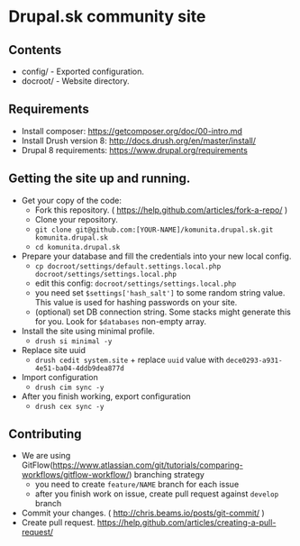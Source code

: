 # Drupal.sk community site

## Contents
* config/ - Exported configuration.
* docroot/ - Website directory.

## Requirements
* Install composer: https://getcomposer.org/doc/00-intro.md
* Install Drush version 8: http://docs.drush.org/en/master/install/
* Drupal 8 requirements: https://www.drupal.org/requirements

## Getting the site up and running.
* Get your copy of the code:
  * Fork this repository. ( https://help.github.com/articles/fork-a-repo/ )
  * Clone your repository.
  * `git clone git@github.com:[YOUR-NAME]/komunita.drupal.sk.git komunita.drupal.sk`
  * `cd komunita.drupal.sk`
* Prepare your database and fill the credentials into your new local config.
  * `cp docroot/settings/default.settings.local.php docroot/settings/settings.local.php`
  * edit this config: `docroot/settings/settings.local.php`
  * you need set `$settings['hash_salt']` to some random string value. This value is used for hashing passwords on your site.
  * (optional) set DB connection string. Some stacks might generate this for you. Look for `$databases` non-empty array. 
* Install the site using minimal profile.
  * `drush si minimal -y`
* Replace site uuid
  * `drush cedit system.site` + replace `uuid` value with `dece0293-a931-4e51-ba04-4ddb9dea877d`
* Import configuration
  * `drush cim sync -y`
* After you finish working, export configuration
  * `drush cex sync -y`
  
## Contributing
* We are using GitFlow(https://www.atlassian.com/git/tutorials/comparing-workflows/gitflow-workflow/) branching strategy
  * you need to create ```feature/NAME``` branch for each issue
  * after you finish work on issue, create pull request against ```develop``` branch 
* Commit your changes. ( http://chris.beams.io/posts/git-commit/ )
* Create pull request. https://help.github.com/articles/creating-a-pull-request/
